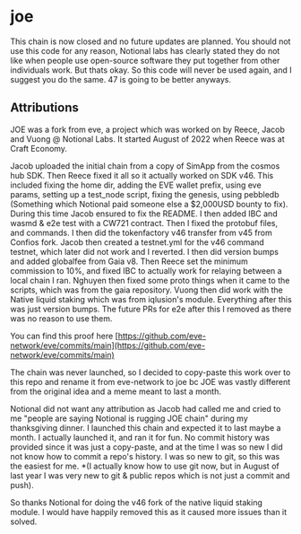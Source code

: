# joe

This chain is now closed and no future updates are planned. You should not use this code for any reason, Notional labs has clearly stated they do not like when people use open-source software they put together from other individuals work. But thats okay. So this code will never be used again, and I suggest you do the same. 47 is going to be better anyways.

## Attributions

JOE was a fork from eve, a project which was worked on by Reece, Jacob and Vuong @ Notional Labs. It started August of 2022 when Reece was at Craft Economy.

Jacob uploaded the initial chain from a copy of SimApp from the cosmos hub SDK. Then Reece fixed it all so it actually worked on SDK v46. This included fixing the home dir, adding the EVE wallet prefix, using eve params, setting up a test_node script, fixing the genesis, using pebbledb (Something which Notional paid someone else a $2,000USD bounty to fix). During this time Jacob ensured to fix the README. I then added IBC and wasmd & e2e test with a CW721 contract. Then I fixed the protobuf files, and commands. I then did the tokenfactory v46 transfer from v45 from Confios fork. Jacob then created a testnet.yml for the v46 command testnet, which later did not work and I reverted. I then did version bumps and added globalfee from Gaia v8. Then Reece set the minimum commission to 10%, and fixed IBC to actually work for relaying between a local chain I ran. Nghuyen then fixed some proto things when it came to the scripts, which was from the gaia repository. Vuong then did work with the Native liquid staking which was from iqlusion's module. Everything after this was just version bumps. The future PRs for e2e after this I removed as there was no reason to use them.

You can find this proof here [https://github.com/eve-network/eve/commits/main](https://github.com/eve-network/eve/commits/main)

The chain was never launched, so I decided to copy-paste this work over to this repo and rename it from eve-network to joe bc JOE was vastly different from the original idea and a meme meant to last a month.

Notional did not want any attribution as Jacob had called me and cried to me "people are saying Notional is rugging JOE chain" during my thanksgiving dinner. I launched this chain and expected it to last maybe a month. I actually launched it, and ran it for fun. No commit history was provided since it was just a copy-paste, and at the time I was so new I did not know how to commit a repo's history. I was so new to git, so this was the easiest for me. *(I actually know how to use git now, but in August of last year I was very new to git & public repos which is not just a commit and push).

So thanks Notional for doing the v46 fork of the native liquid staking module. I would have happily removed this as it caused more issues than it solved.
